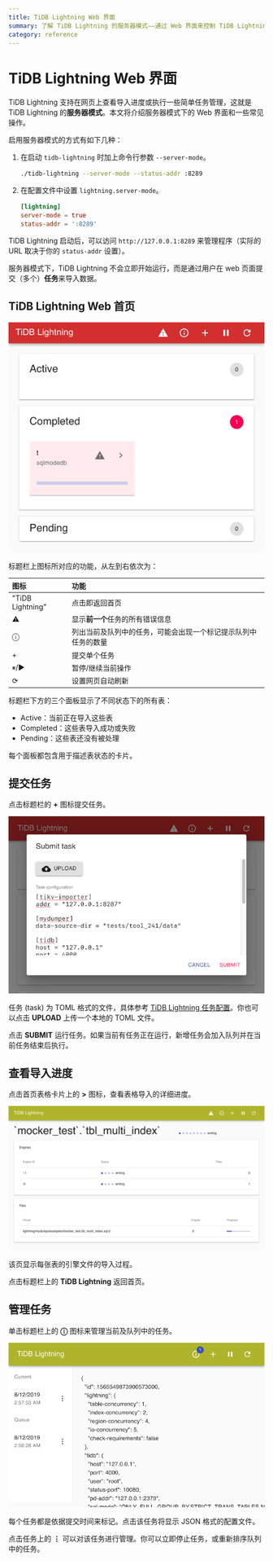 ```yaml
---
title: TiDB Lightning Web 界面
summary: 了解 TiDB Lightning 的服务器模式——通过 Web 界面来控制 TiDB Lightning。
category: reference
---
```


# TiDB Lightning Web 界面

TiDB Lightning 支持在网页上查看导入进度或执行一些简单任务管理，这就是 TiDB Lightning 的**服务器模式**。本文将介绍服务器模式下的 Web 界面和一些常见操作。

启用服务器模式的方式有如下几种：

1. 在启动 `tidb-lightning` 时加上命令行参数 `--server-mode`。

    ```sh
    ./tidb-lightning --server-mode --status-addr :8289
    ```

2. 在配置文件中设置 `lightning.server-mode`。

    ```toml
    [lightning]
    server-mode = true
    status-addr = ':8289'
    ```

TiDB Lightning 启动后，可以访问 `http://127.0.0.1:8289` 来管理程序（实际的 URL 取决于你的 `status-addr` 设置）。

服务器模式下，TiDB Lightning 不会立即开始运行，而是通过用户在 web 页面提交（多个）**任务**来导入数据。

## TiDB Lightning Web 首页

![TiDB Lightning Web 首页](/media/lightning-web-frontpage.png)

标题栏上图标所对应的功能，从左到右依次为：

| 图标 | 功能 |
|:----|:----|
| "TiDB Lightning" | 点击即返回首页 |
| ⚠ | 显示**前一个**任务的所有错误信息 |
| ⓘ | 列出当前及队列中的任务，可能会出现一个标记提示队列中任务的数量 |
| + | 提交单个任务 |
| ⏸/▶ | 暂停/继续当前操作 |
| ⟳ | 设置网页自动刷新 |

标题栏下方的三个面板显示了不同状态下的所有表：

* Active：当前正在导入这些表
* Completed：这些表导入成功或失败
* Pending：这些表还没有被处理

每个面板都包含用于描述表状态的卡片。

## 提交任务

点击标题栏的 **+** 图标提交任务。

![提交任务对话框](/media/lightning-web-submit.png)

任务 (task) 为 TOML 格式的文件，具体参考 [TiDB Lightning 任务配置](/v2.1/reference/tools/tidb-lightning/config.md#tidb-lightning-任务配置参数)。你也可以点击 **UPLOAD** 上传一个本地的 TOML 文件。

点击 **SUBMIT** 运行任务。如果当前有任务正在运行，新增任务会加入队列并在当前任务结束后执行。

## 查看导入进度

点击首页表格卡片上的 **>** 图标，查看表格导入的详细进度。

![表格导入进度](/media/lightning-web-table.png)

该页显示每张表的引擎文件的导入过程。

点击标题栏上的 **TiDB Lightning** 返回首页。

## 管理任务

单击标题栏上的 **ⓘ** 图标来管理当前及队列中的任务。

![任务管理页面](/media/lightning-web-queue.png)

每个任务都是依据提交时间来标记。点击该任务将显示 JSON 格式的配置文件。

点击任务上的 **⋮** 可以对该任务进行管理。你可以立即停止任务，或重新排序队列中的任务。
